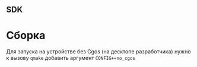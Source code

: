 ## SDK

# Сборка

Для запуска на устройстве без Cgos (на десктопе разработчика) нужно к вызову `qmake` добавить аргумент `CONFIG+=no_cgos`


